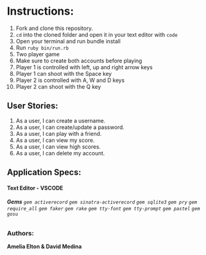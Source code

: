 # **Instructions:**

  1.  Fork and clone this repository.
  2.  ```cd``` into the cloned folder and open it in your text editor with ```code```
  3.  Open your terminal and run bundle install
  4.  Run  ```ruby bin/run.rb```
  5.  Two player game
  6.  Make sure to create both accounts before playing 
  7.  Player 1 is controlled with left, up and right arrow keys
  8.  Player 1 can shoot with the Space key
  9.  Player 2 is controlled with A, W and D keys
  10. Player 2 can shoot with the Q key








 ## **User Stories:**
  1. As a user, I can create a username. 
  2. As a user, I can create/update a password.
  3. As a user, I can play with a friend.  
  4. As a user, I can view my score. 
  5. As a user, I can view high scores. 
  6. As a user, I can delete my account. 


 ## **Application Specs:**

####  **Text Editor - VSCODE** 
 

###### **Gems** ```gem activerecord``` ```gem sinatra-activerecord```  ```gem sqlite3``` ```gem pry``` ```gem require_all``` ```gem faker``` ```gem rake``` ```gem tty-font``` ```gem tty-prompt``` ```gem pastel``` ```gem gosu```       


### **Authors:**

**Amelia Elton  &  David Medina**
